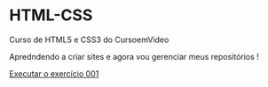 # HTML-CSS
 Curso de HTML5 e CSS3 do CursoemVideo

Apredndendo a criar sites e agora vou gerenciar meus repositórios !

<a href="https://caiomendes7.github.io/HTML-CSS/exercicios/ex001/index.html">Executar o exercício 001</a>
